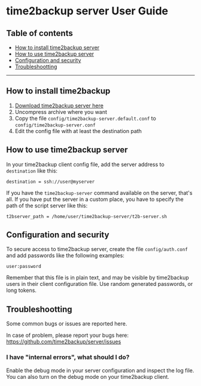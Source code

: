 # time2backup server User Guide

## Table of contents
* [How to install time2backup server](#install)
* [How to use time2backup server](#usage)
* [Configuration and security](#config)
* [Troubleshootting](#troubleshootting)

---------------------------------------------------------------

<a name="install"></a>
## How to install time2backup
1. [Download time2backup server here](https://time2backup.org/download/server)
2. Uncompress archive where you want
3. Copy the file `config/time2backup-server.default.conf` to `config/time2backup-server.conf`
4. Edit the config file with at least the destination path


<a name="usage"></a>
## How to use time2backup server
In your time2backup client config file, add the server address to `destination` like this:
```
destination = ssh://user@myserver
```
If you have the `time2backup-server` command available on the server, that's all.
If you have put the server in a custom place, you have to specify the path of the script server like this:
```
t2bserver_path = /home/user/time2backup-server/t2b-server.sh
```

<a name="conf"></a>
## Configuration and security
To secure access to time2backup server, create the file `config/auth.conf` and add passwords
like the following examples:
```
user:password
```
Remember that this file is in plain text, and may be visible by time2backup users in their
client configuration file. Use random generated passwords, or long tokens.


<a name="troubleshootting"></a>
## Troubleshootting
Some common bugs or issues are reported here.

In case of problem, please report your bugs here: https://github.com/time2backup/server/issues

### I have "internal errors", what should I do?
Enable the debug mode in your server configuration and inspect the log file.
You can also turn on the debug mode on your time2backup client.
